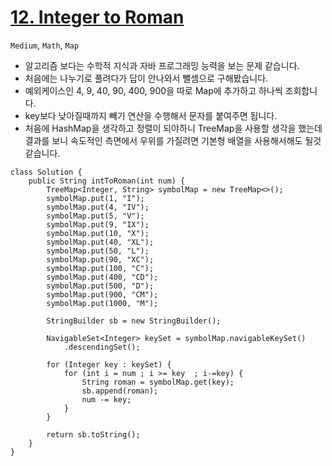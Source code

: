 # [12. Integer to Roman](https://leetcode.com/problems/integer-to-roman/)

`Medium`, `Math`, `Map`

- 알고리즘 보다는 수학적 지식과 자바 프로그래밍 능력을 보는 문제 같습니다.
- 처음에는 나누기로 풀려다가 답이 안나와서 뺄셈으로 구해봤습니다.
- 예외케이스인 4, 9, 40, 90, 400, 900을 따로 Map에 추가하고 하나씩 조회합니다.
- key보다 낮아질때까지 빼기 연산을 수행해서 문자를 붙여주면 됩니다.
- 처음에 HashMap을 생각하고 정렬이 되야하니 TreeMap을 사용할 생각을 했는데 결과를 보니 속도적인 측면에서 우위를 가질려면 기본형 배열을 사용해서해도 될것같습니다.

```
class Solution {
    public String intToRoman(int num) {
        TreeMap<Integer, String> symbolMap = new TreeMap<>();
        symbolMap.put(1, "I");
        symbolMap.put(4, "IV");
        symbolMap.put(5, "V");
        symbolMap.put(9, "IX");
        symbolMap.put(10, "X");
        symbolMap.put(40, "XL");
        symbolMap.put(50, "L");
        symbolMap.put(90, "XC");
        symbolMap.put(100, "C");
        symbolMap.put(400, "CD");
        symbolMap.put(500, "D");
        symbolMap.put(900, "CM");
        symbolMap.put(1000, "M");

        StringBuilder sb = new StringBuilder();

        NavigableSet<Integer> keySet = symbolMap.navigableKeySet()
            .descendingSet();

        for (Integer key : keySet) {
            for (int i = num ; i >= key  ; i-=key) {
                String roman = symbolMap.get(key);
                sb.append(roman);
                num -= key;
            }
        }

        return sb.toString();
    }
}
```